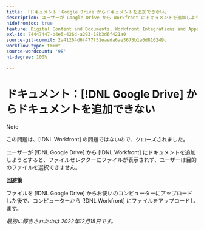 ```yaml
---
title: 「ドキュメント：Google Drive からドキュメントを追加できない」
description: ユーザーが Google Drive から Workfront にドキュメントを追加しようとすると、ファイルセレクターにファイルが表示されず、ユーザーは目的のファイルを選択できません。
hidefromtoc: true
feature: Digital Content and Documents, Workfront Integrations and Apps
exl-id: 74447447-b4e5-426d-a293-18b3d6f421a0
source-git-commit: 2a41264d6f477f51eaeda6ae3675b1a6d816249c
workflow-type: tm+mt
source-wordcount: '98'
ht-degree: 100%

---
```


# ドキュメント：[!DNL Google Drive] からドキュメントを追加できない

<!--On WF and WFP TOCs-->

>[!NOTE]
>
>この問題は、[!DNL Workfront] の問題ではないので、クローズされました。

ユーザーが [!DNL Google Drive] から [!DNL Workfront] にドキュメントを追加しようとすると、ファイルセレクターにファイルが表示されず、ユーザーは目的のファイルを選択できません。

**回避策**

ファイルを [!DNL Google Drive] からお使いのコンピューターにアップロードした後で、コンピューターから [!DNL Workfront] にファイルをアップロードします。

_最初に報告されたのは 2022年12月15日です。_
